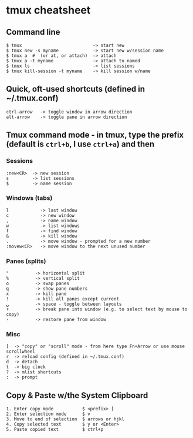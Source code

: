 # tmux cheatsheet

## Command line

    $ tmux                           -> start new
    $ tmux new -s myname             -> start new w/session name
    $ tmux a  #  (or at, or attach)  -> attach
    $ tmux a -t myname               -> attach to named
    $ tmux ls                        -> list sessions
    $ tmux kill-session -t myname    -> kill session w/name

## Quick, oft-used shortcuts (defined in ~/.tmux.conf)

    ctrl-arrow   -> toggle window in arrow direction
    alt-arrow    -> toggle pane in arrow direction

## Tmux command mode - in tmux, type the prefix (default is `ctrl+b`, I use `ctrl+a`) and then

### Sessions

    :new<CR>  -> new session
    s         -> list sessions
    $         -> name session

### Windows (tabs)

    l            -> last window
    c            -> new window
    ,            -> name window
    w            -> list windows
    f            -> find window
    &            -> kill window
    .            -> move window - prompted for a new number
    :movew<CR>   -> move window to the next unused number

### Panes (splits)

    "          -> horizontal split
    %          -> vertical split
    o          -> swap panes
    q          -> show pane numbers
    x          -> kill pane
    !          -> kill all panes except current
    ⍽          -> space - toggle between layouts
    +          -> break pane into window (e.g. to select text by mouse to copy)
    -          -> restore pane from window

### Misc

    [  -> "copy" or "scroll" mode - from here type Fn+Arrow or use mouse scrollwheel
    r  -> reload config (defined in ~/.tmux.conf)
    d  -> detach
    t  -> big clock
    ?  -> mlist shortcuts
    :  -> prompt

## Copy & Paste w/the System Clipboard

    1. Enter copy mode           $ <prefix> [
    2. Enter selection mode      $ v
    3. Move to end of selection  $ arrows or hjkl
    4. Copy selected text        $ y or <Enter>
    5. Paste copied text         $ ctrl+p
